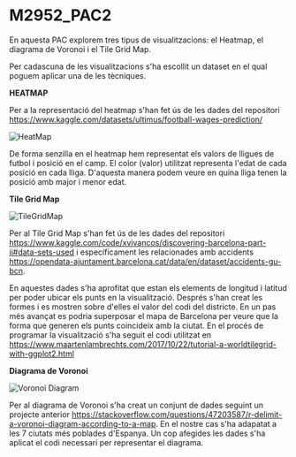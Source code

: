 # M2952_PAC2

En aquesta PAC explorem tres tipus de visualitzacions: el Heatmap, el diagrama de Voronoi i el Tile Grid Map.

Per cadascuna de les visualitzacions s'ha escollit un dataset en el qual poguem aplicar una de les tècniques.

**HEATMAP**

Per a la representació del heatmap s'han fet ús de les dades del repositori https://www.kaggle.com/datasets/ultimus/football-wages-prediction/

![HeatMap](https://github.com/Gamaor4/M2952_PAC2/assets/150432861/af90b8eb-1980-458b-bbc7-59c35d05c7d9)

De forma senzilla en el heatmap hem representat els valors de lligues de futbol i posició en el camp. El color (valor) utilitzat representa l'edat de cada posició en cada lliga.
D'aquesta manera podem veure en quina lliga tenen la posició amb major i menor edat.

**Tile Grid Map**

![TileGridMap](https://github.com/Gamaor4/M2952_PAC2/assets/150432861/ca0ad1f1-c4b7-4379-b4f6-979d5120fdef)

Per al Tile Grid Map s'han fet ús de les dades del repositori https://www.kaggle.com/code/xvivancos/discovering-barcelona-part-ii#data-sets-used i específicament les relacionades amb accidents https://opendata-ajuntament.barcelona.cat/data/en/dataset/accidents-gu-bcn.

En aquestes dades s'ha aprofitat que estan els elements de longitud i latitud per poder ubicar els punts en la visualització. Després s'han creat les formes i es mostren sobre d'elles el valor del codi del districte.
En un pas més avançat es podria superposar el mapa de Barcelona per veure que la forma que generen els punts coincideix amb la ciutat.
En el procés de programar la visualització s'ha seguit el codi utilitzat en https://www.maartenlambrechts.com/2017/10/22/tutorial-a-worldtilegrid-with-ggplot2.html

**Diagrama de Voronoi**

![Voronoi Diagram](https://github.com/Gamaor4/M2952_PAC2/assets/150432861/fbae212f-ec3b-4109-8c53-900014d3dc77)

Per al diagrama de Voronoi s'ha creat un conjunt de dades seguint un projecte anterior https://stackoverflow.com/questions/47203587/r-delimit-a-voronoi-diagram-according-to-a-map. En el nostre cas s'ha adapatat a les 7 ciutats més poblades d'Espanya.
Un cop afegides les dades s'ha aplicat el codi necessari per representar el diagrama.
